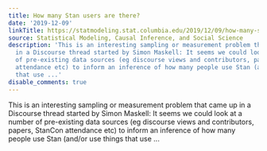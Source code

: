 ```yaml
---
title: How many Stan users are there?
date: '2019-12-09'
linkTitle: https://statmodeling.stat.columbia.edu/2019/12/09/how-many-stan-users-are-there/
source: Statistical Modeling, Causal Inference, and Social Science
description: 'This is an interesting sampling or measurement problem that came up
  in a Discourse thread started by Simon Maskell: It seems we could look at a number
  of pre-existing data sources (eg discourse views and contributors, papers, StanCon
  attendance etc) to inform an inference of how many people use Stan (and/or use things
  that use ...'
disable_comments: true
---
```

This is an interesting sampling or measurement problem that came up in a Discourse thread started by Simon Maskell: It seems we could look at a number of pre-existing data sources (eg discourse views and contributors, papers, StanCon attendance etc) to inform an inference of how many people use Stan (and/or use things that use ...